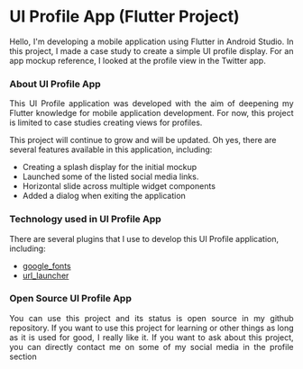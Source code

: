 # UI Profile App (Flutter Project)
<p style="text-align:justify">Hello, I'm developing a mobile application using Flutter in Android Studio. In this project, I made a case study to create a simple UI profile display. For an app mockup reference, I looked at the profile view in the Twitter app.</p>

### About UI Profile App
<p style="text-align:justify">This UI Profile application was developed with the aim of deepening my Flutter knowledge for mobile application development. For now, this project is limited to case studies creating views for profiles.</p>

This project will continue to grow and will be updated. Oh yes, there are several features available in this application, including:
- Creating a splash display for the initial mockup
- Launched some of the listed social media links.
- Horizontal slide across multiple widget components
- Added a dialog when exiting the application

### Technology used in UI Profile App
There are several plugins that I use to develop this UI Profile application, including:

- [google_fonts](https://pub.dev/packages/google_fonts)
- [url_launcher](https://pub.dev/packages/url_launcher)

### Open Source UI Profile App
<p style="text-align:justify">You can use this project and its status is open source in my github repository. If you want to use this project for learning or other things as long as it is used for good, I really like it. If you want to ask about this project, you can directly contact me on some of my social media in the profile section</p>
